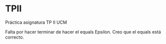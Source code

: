 # TPII
Práctica asignatura TP II UCM

Falta por hacer terminar de hacer el equals Epsilon. Creo que el equals está correcto.
